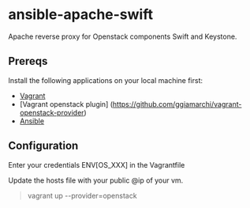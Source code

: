 ansible-apache-swift
===================

Apache reverse proxy for Openstack components Swift and Keystone.

## Prereqs

Install the following applications on your local machine first:

 * [Vagrant](http://vagrantup.com)
 * [Vagrant openstack plugin] (https://github.com/ggiamarchi/vagrant-openstack-provider)
 * [Ansible](http://ansibleworks.com)
 
## Configuration

Enter your credentials ENV[OS_XXX] in the Vagrantfile

Update the hosts file with your public @ip of your vm.

>vagrant up --provider=openstack

